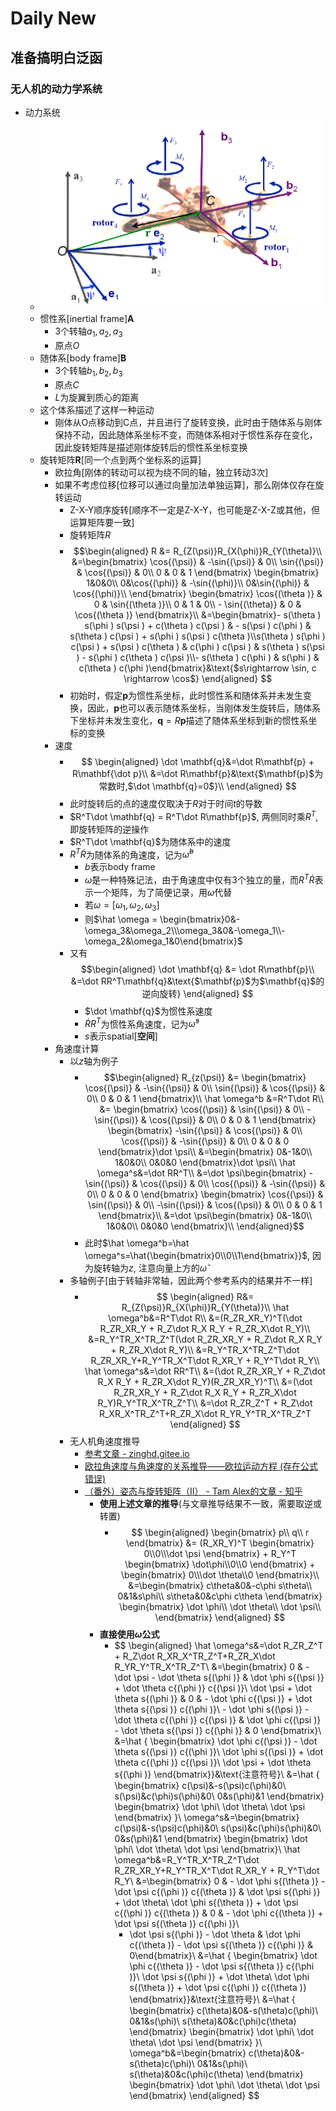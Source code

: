 # Daily New

## 准备搞明白泛函

### 无人机的动力学系统

- 动力系统
  - ![20210726104110](https://raw.githubusercontent.com/FavorMylikes/hackmd-note/img/img/20210726104110.png)
  - 惯性系[inertial frame]$\mathbf{A}$
    - 3个转轴$a_1, a_2, a_3$
    - 原点$O$
  - 随体系[body frame]$\mathbf{B}$
    - 3个转轴$b_1, b_2, b_3$
    - 原点$C$
    - $L$为旋翼到质心的距离
  - 这个体系描述了这样一种运动
    - 刚体从O点移动到C点，并且进行了旋转变换，此时由于随体系与刚体保持不动，因此随体系坐标不变，而随体系相对于惯性系存在变化，因此旋转矩阵是描述刚体旋转后的惯性系坐标变换
  - 旋转矩阵$\mathbf{R}$[同一个点到两个坐标系的运算]
    - 欧拉角[刚体的转动可以视为绕不同的轴，独立转动3次]
    - 如果不考虑位移[位移可以通过向量加法单独运算]，那么刚体仅存在旋转运动
      - Z-X-Y顺序旋转[顺序不一定是Z-X-Y，也可能是Z-X-Z或其他，但运算矩阵要一致]
      - 旋转矩阵$R$
      - $$\begin{aligned}
            R
            &= R_{Z(\psi)}R_{X(\phi)}R_{Y(\theta)}\\
            &=\begin{bmatrix}
            \cos{(\psi)} & -\sin{(\psi)} & 0\\
            \sin{(\psi)} & \cos{(\psi)} & 0\\
            0 & 0 & 1
            \end{bmatrix}
            \begin{bmatrix}
            1&0&0\\
            0&\cos{(\phi)} & -\sin{(\phi)}\\
            0&\sin{(\phi)} & \cos{(\phi)}\\
            \end{bmatrix}
            \begin{bmatrix}
            \cos{(\theta )} & 0 & \sin{(\theta )}\\
            0 & 1 & 0\\
            - \sin{(\theta)} & 0 & \cos{(\theta )}
            \end{bmatrix}\\
            &=\begin{bmatrix}- s(\theta ) s(\phi ) s(\psi ) + c(\theta ) c(\psi ) & - s(\psi ) c(\phi ) & s(\theta ) c(\psi ) + s(\phi ) s(\psi ) c(\theta )\\s(\theta ) s(\phi ) c(\psi ) + s(\psi ) c(\theta ) & c(\phi ) c(\psi ) & s(\theta ) s(\psi ) - s(\phi ) c(\theta ) c(\psi )\\- s(\theta ) c(\phi ) & s(\phi ) & c(\theta ) c(\phi )\end{bmatrix}&\text{$s\rightarrow \sin, c \rightarrow \cos$}
          \end{aligned}
        $$
      - 初始时，假定$\mathbf{p}$为惯性系坐标，此时惯性系和随体系并未发生变换，因此，$\mathbf{p}$也可以表示随体系坐标，当刚体发生旋转后，随体系下坐标并未发生变化，$\mathbf{q}=R\mathbf{p}$描述了随体系坐标到新的惯性系坐标的变换
    - 速度
      - $$
            \begin{aligned}
                \dot \mathbf{q}&=\dot R\mathbf{p} + R\mathbf{\dot p}\\
                &=\dot R\mathbf{p}&\text{$\mathbf{p}$为常数时,$\dot \mathbf{q}=0$}\\
            \end{aligned}
        $$
      - 此时旋转后的点的速度仅取决于$R$对于时间$t$的导数
      - $R^T\dot \mathbf{q} = R^T\dot R\mathbf{p}$, 两侧同时乘$R^T$, 即旋转矩阵的逆操作
      - $R^T\dot \mathbf{q}$为随体系中的速度
      - $R^T\dot R$为随体系的角速度，记为$\hat \omega^b$
        - $b$表示body frame
        - $\hat \omega$是一种特殊记法，由于角速度中仅有3个独立的量，而$R^T\dot R$表示一个矩阵，为了简便记录，用$\hat \omega$代替
        - 若$\omega = [\omega_1, \omega_2, \omega_3]$
        - 则$\hat \omega = \begin{bmatrix}0&-\omega_3&\omega_2\\\omega_3&0&-\omega_1\\-\omega_2&\omega_1&0\end{bmatrix}$
      - 又有
        $$\begin{aligned}
            \dot \mathbf{q} &= \dot R\mathbf{p}\\
            &=\dot RR^T\mathbf{q}&\text{$\mathbf{p}$为$\mathbf{q}$的逆向旋转}
        \end{aligned}
        $$
        - $\dot \mathbf{q}$为惯性系速度
        - $\dot RR^T$为惯性系角速度，记为$\hat \omega^s$
        - $s$表示spatial[**空间**]
    - 角速度计算
      - 以$z$轴为例子
        - $$\begin{aligned}
                R_{z(\psi)} &= \begin{bmatrix}
                \cos{(\psi)} & -\sin{(\psi)} & 0\\
                \sin{(\psi)} & \cos{(\psi)} & 0\\
                0 & 0 & 1
                \end{bmatrix}\\
                \hat \omega^b
                &=R^T\dot R\\
                &= \begin{bmatrix}
                    \cos{(\psi)} & \sin{(\psi)} & 0\\
                    -\sin{(\psi)} & \cos{(\psi)} & 0\\
                    0 & 0 & 1
                \end{bmatrix}
                \begin{bmatrix}
                    -\sin{(\psi)} & \cos{(\psi)} & 0\\
                    \cos{(\psi)} & -\sin{(\psi)} & 0\\
                    0 & 0 & 0
                \end{bmatrix}\dot \psi\\
                &=\begin{bmatrix}
                    0&-1&0\\
                    1&0&0\\
                    0&0&0
                \end{bmatrix}\dot \psi\\
                \hat \omega^s&=\dot RR^T\\
                &=\dot \psi\begin{bmatrix}
                    -\sin{(\psi)} & \cos{(\psi)} & 0\\
                    \cos{(\psi)} & -\sin{(\psi)} & 0\\
                    0 & 0 & 0
                \end{bmatrix}
                \begin{bmatrix}
                    \cos{(\psi)} & \sin{(\psi)} & 0\\
                    -\sin{(\psi)} & \cos{(\psi)} & 0\\
                    0 & 0 & 1
                \end{bmatrix}\\
                &=\dot \psi\begin{bmatrix}
                    0&-1&0\\
                    1&0&0\\
                    0&0&0
                \end{bmatrix}\\
            \end{aligned}$$
        - 此时$\hat \omega^b=\hat \omega^s=\hat{\begin{bmatrix}0\\0\\1\end{bmatrix}}$, 因为旋转轴为$z$, 注意向量上方的$\hat {\omega}$
      - 多轴例子[由于转轴非常轴，因此两个参考系内的结果并不一样]
        - $$
            \begin{aligned}
                R&= R_{Z(\psi)}R_{X(\phi)}R_{Y(\theta)}\\
                \hat \omega^b&=R^T\dot R\\
                &=(R_ZR_XR_Y)^T(\dot R_ZR_XR_Y + R_Z\dot R_X R_Y + R_ZR_X\dot R_Y)\\
                &=R_Y^TR_X^TR_Z^T(\dot R_ZR_XR_Y + R_Z\dot R_X R_Y + R_ZR_X\dot R_Y)\\
                &=R_Y^TR_X^TR_Z^T\dot R_ZR_XR_Y+R_Y^TR_X^T\dot R_XR_Y + R_Y^T\dot R_Y\\
                \hat \omega^s&=\dot RR^T\\
                &=(\dot R_ZR_XR_Y + R_Z\dot R_X R_Y + R_ZR_X\dot R_Y)(R_ZR_XR_Y)^T\\
                &=(\dot R_ZR_XR_Y + R_Z\dot R_X R_Y + R_ZR_X\dot R_Y)R_Y^TR_X^TR_Z^T\\
                &=\dot R_ZR_Z^T + R_Z\dot R_XR_X^TR_Z^T+R_ZR_X\dot R_YR_Y^TR_X^TR_Z^T
            \end{aligned}
          $$
      - 无人机角速度推导
        - [参考文章 - zinghd.gitee.io](https://zinghd.gitee.io/kinematics-euler-angle-model/)
        - [欧拉角速度与角速度的关系推导——欧拉运动方程 (存在公式错误)](https://blog.csdn.net/a735148617/article/details/116740453)
        - [（番外）姿态与旋转矩阵（II） - Tam Alex的文章 - 知乎](
https://zhuanlan.zhihu.com/p/86468301)
          - **使用上述文章的推导**(与文章推导结果不一致，需要取逆或转置)
            - $$
                \begin{aligned}
                    \begin{bmatrix}
                        p\\
                        q\\
                        r
                    \end{bmatrix}
                    &=
                    (R_XR_Y)^T
                    \begin{bmatrix}
                        0\\0\\\dot \psi
                    \end{bmatrix}
                    +
                    R_Y^T
                    \begin{bmatrix}
                        \dot\phi\\0\\0
                    \end{bmatrix}
                    +
                    \begin{bmatrix}
                        0\\\dot \theta\\0
                    \end{bmatrix}\\
                    &=\begin{bmatrix}
                        c\theta&0&-c\phi s\theta\\
                        0&1&s\phi\\
                        s\theta&0&c\phi c\theta
                    \end{bmatrix}
                    \begin{bmatrix}
                        \dot \phi\\
                        \dot \theta\\
                        \dot \psi\\
                    \end{bmatrix}
                \end{aligned}
            $$
          - **直接使用$\hat \omega$公式**
            - $$
                \begin{aligned}
                    \hat \omega^s&=\dot R_ZR_Z^T + R_Z\dot R_XR_X^TR_Z^T+R_ZR_X\dot R_YR_Y^TR_X^TR_Z^T\\
                    &=\begin{bmatrix}
                        0 & - \dot \psi - \dot \theta s{(\phi )} & \dot \phi s{(\psi )} + \dot \theta c{(\phi )} c{(\psi )}\\
                        \dot \psi + \dot \theta s{(\phi )} & 0 & - \dot \phi c{(\psi )} + \dot \theta s{(\psi )} c{(\phi )}\\
                        - \dot \phi s{(\psi )} - \dot \theta c{(\phi )} c{(\psi )} & \dot \phi c{(\psi )} - \dot \theta s{(\psi )} c{(\phi )} & 0
                    \end{bmatrix}\\
                    &=\hat {
                    \begin{bmatrix}
                        \dot \phi c{(\psi )} - \dot \theta s{(\psi )} c{(\phi )}\\
                        \dot \phi s{(\psi )} + \dot \theta c{(\phi )} c{(\psi )}\\
                        \dot \psi + \dot \theta s{(\phi )}
                    \end{bmatrix}}&\text{注意符号}\\
                    &=\hat {
                        \begin{bmatrix}
                            c(\psi)&-s(\psi)c(\phi)&0\\
                            s(\psi)&c(\phi)s(\phi)&0\\
                            0&s(\phi)&1
                        \end{bmatrix}
                        \begin{bmatrix}
                            \dot \phi\\
                            \dot \theta\\
                            \dot \psi
                        \end{bmatrix}
                    }\\
                    \omega^s&=\begin{bmatrix}
                            c(\psi)&-s(\psi)c(\phi)&0\\
                            s(\psi)&c(\phi)s(\phi)&0\\
                            0&s(\phi)&1
                        \end{bmatrix}
                        \begin{bmatrix}
                            \dot \phi\\
                            \dot \theta\\
                            \dot \psi
                        \end{bmatrix}\\
                \hat \omega^b&=R_Y^TR_X^TR_Z^T\dot R_ZR_XR_Y+R_Y^TR_X^T\dot R_XR_Y + R_Y^T\dot R_Y\\
                &=\begin{bmatrix}
                0 & - \dot \phi s{(\theta )} - \dot \psi c{(\phi )} c{(\theta )} & \dot \psi s{(\phi )} + \dot \theta\\
                \dot \phi s{(\theta )} + \dot \psi c{(\phi )} c{(\theta )} & 0 & - \dot \phi c{(\theta )} + \dot \psi s{(\theta )} c{(\phi )}\\
                - \dot \psi s{(\phi )} - \dot \theta & \dot \phi c{(\theta )} - \dot \psi s{(\theta )} c{(\phi )} & 0\end{bmatrix}\\
                &=\hat {
                \begin{bmatrix}
                    \dot \phi c{(\theta )} - \dot \psi s{(\theta )} c{(\phi )}\\
                    \dot \psi s{(\phi )} + \dot \theta\\
                    \dot \phi s{(\theta )} + \dot \psi c{(\phi )} c{(\theta )}
                \end{bmatrix}}&\text{注意符号}\\
                &=\hat {
                    \begin{bmatrix}
                        c(\theta)&0&-s(\theta)c(\phi)\\
                        0&1&s(\phi)\\
                        s(\theta)&0&c(\phi)c(\theta)
                    \end{bmatrix}
                    \begin{bmatrix}
                        \dot \phi\\
                        \dot \theta\\
                        \dot \psi
                    \end{bmatrix}
                }\\
                \omega^b&=\begin{bmatrix}
                        c(\theta)&0&-s(\theta)c(\phi)\\
                        0&1&s(\phi)\\
                        s(\theta)&0&c(\phi)c(\theta)
                    \end{bmatrix}
                    \begin{bmatrix}
                        \dot \phi\\
                        \dot \theta\\
                        \dot \psi
                    \end{bmatrix}
                \end{aligned}
              $$
